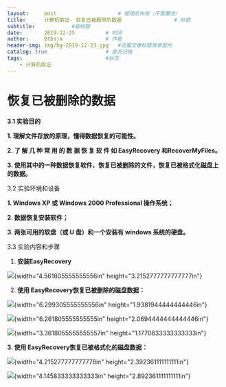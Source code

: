 ```yaml
---
layout:     post   				    # 使用的布局（不需要改）
title:      计算机取证- 恢复已被删除的数据				 # 标题 
subtitle:            #副标题
date:       2019-12-25          # 时间
author:     Btbsja				# 作者
header-img: img/bg-2019-12-23.jpg 	#这篇文章标题背景图片
catalog: true 					# 是否归档
tags:							#标签
    - 计算机取证
---
```

# 恢复已被删除的数据

**3.1 实验目的**

**1. 理解文件存放的原理，懂得数据恢复的可能性。**

**2. 了 解 几 种 常 用 的 数 据 恢 复 软 件 如 EasyRecovery 和RecoverMyFiles。**

**3. 使用其中的一种数据恢复软件、恢复已被删除的文件，恢复已被格式化磁盘上的数据。**

3.2 实验环境和设备

**1. Windows XP 或 Windows 2000 Professional 操作系统；**

**2. 数据恢复安装软件；**

**3. 两张可用的软盘（或 U 盘）和一个安装有 windows 系统的硬盘。**

3.3 实验内容和步骤

1.  **安装EasyRecovery**

![](https://gitee.com/btbsja/BlogImg/raw/master/blog/2020/03/20200309102301.png){width="4.561805555555556in" height="3.2152777777777777in"}

2.  **使用 EasyRecovery恢复已被删除的磁盘数据：**

![](https://gitee.com/btbsja/BlogImg/raw/master/blog/2020/03/20200309102302.png){width="6.299305555555556in" height="1.9381944444444446in"}

![](https://gitee.com/btbsja/BlogImg/raw/master/blog/2020/03/20200309102303.png){width="6.261805555555555in" height="2.0694444444444446in"}

![](https://gitee.com/btbsja/BlogImg/raw/master/blog/2020/03/20200309102304.png){width="3.3618055555555557in" height="1.1770833333333333in"}

**3. 使用 EasyRecovery恢复已被格式化的磁盘数据：**

![](https://gitee.com/btbsja/BlogImg/raw/master/blog/2020/03/20200309102305.png){width="4.215277777777778in" height="2.392361111111111in"}

![](https://gitee.com/btbsja/BlogImg/raw/master/blog/2020/03/20200309102306.png){width="4.145833333333333in" height="2.892361111111111in"}